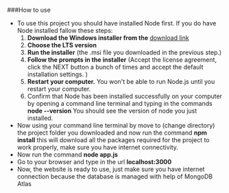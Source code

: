 ###How to use
* To use this project you should have installed Node first. If you do have Node installed fallow these steps:
	1. **Download the Windows installer from the** [download link](https://nodejs.org/en/)
	2. **Choose the LTS version**
	3. **Run the installer** (the .msi file you downloaded in the previous step.)
	4. **Follow the prompts in the installer** (Accept the license agreement, click the NEXT button a bunch of times and accept the default installation settings. )
	5. **Restart your computer.** You won't be able to run Node.js until you restart your computer.
	6. Confirm that Node has been installed successfully on your computer by opening a command line terminal and typing in the commands **node --version**
	You should see the version of node you just installed.
* Now using your command line terminal by move to (change directory) the project folder you downloaded and now run the command **npm install** this will download all the packages required for the project to work properly, make sure you have internet connectivity.
* Now run the command **node app.js** 
* Go to your browser and type in the url **localhost:3000**
* Now, the website is ready to use, just make sure you have internet connection because the database is managed with help of MongoDB Atlas